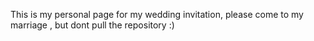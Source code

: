 This is my personal page for my wedding invitation, please come to my marriage , but dont pull the repository :)
